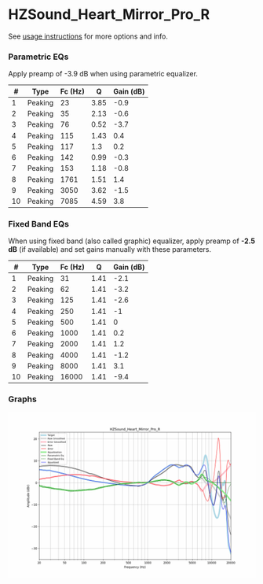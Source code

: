 # HZSound_Heart_Mirror_Pro_R
See [usage instructions](https://github.com/jaakkopasanen/AutoEq#usage) for more options and info.

### Parametric EQs
Apply preamp of -3.9 dB when using parametric equalizer.

|   # | Type    |   Fc (Hz) |    Q |   Gain (dB) |
|-----|---------|-----------|------|-------------|
|   1 | Peaking |        23 | 3.85 |        -0.9 |
|   2 | Peaking |        35 | 2.13 |        -0.6 |
|   3 | Peaking |        76 | 0.52 |        -3.7 |
|   4 | Peaking |       115 | 1.43 |         0.4 |
|   5 | Peaking |       117 | 1.3  |         0.2 |
|   6 | Peaking |       142 | 0.99 |        -0.3 |
|   7 | Peaking |       153 | 1.18 |        -0.8 |
|   8 | Peaking |      1761 | 1.51 |         1.4 |
|   9 | Peaking |      3050 | 3.62 |        -1.5 |
|  10 | Peaking |      7085 | 4.59 |         3.8 |

### Fixed Band EQs
When using fixed band (also called graphic) equalizer, apply preamp of **-2.5 dB** (if available) and set gains manually with these parameters.

|   # | Type    |   Fc (Hz) |    Q |   Gain (dB) |
|-----|---------|-----------|------|-------------|
|   1 | Peaking |        31 | 1.41 |        -2.1 |
|   2 | Peaking |        62 | 1.41 |        -3.2 |
|   3 | Peaking |       125 | 1.41 |        -2.6 |
|   4 | Peaking |       250 | 1.41 |        -1   |
|   5 | Peaking |       500 | 1.41 |         0   |
|   6 | Peaking |      1000 | 1.41 |         0.2 |
|   7 | Peaking |      2000 | 1.41 |         1.2 |
|   8 | Peaking |      4000 | 1.41 |        -1.2 |
|   9 | Peaking |      8000 | 1.41 |         3.1 |
|  10 | Peaking |     16000 | 1.41 |        -9.4 |

### Graphs
![](./HZSound_Heart_Mirror_Pro_R.png)

